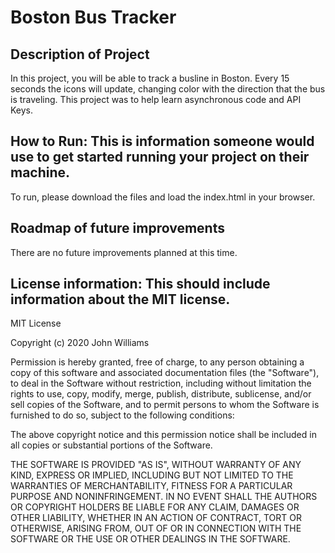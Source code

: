 # Boston Bus Tracker

## Description of Project

In this project, you will be able to track a busline in Boston. Every 15 seconds the icons will update, changing color with the direction that the bus is traveling. This project was to help learn asynchronous code and API Keys.

## How to Run: This is information someone would use to get started running your project on their machine.

To run, please download the files and load the index.html in your browser.

## Roadmap of future improvements

There are no future improvements planned at this time.

## License information: This should include information about the MIT license. 

MIT License

Copyright (c) 2020 John Williams

Permission is hereby granted, free of charge, to any person obtaining a copy
of this software and associated documentation files (the "Software"), to deal
in the Software without restriction, including without limitation the rights
to use, copy, modify, merge, publish, distribute, sublicense, and/or sell
copies of the Software, and to permit persons to whom the Software is
furnished to do so, subject to the following conditions:

The above copyright notice and this permission notice shall be included in all
copies or substantial portions of the Software.

THE SOFTWARE IS PROVIDED "AS IS", WITHOUT WARRANTY OF ANY KIND, EXPRESS OR
IMPLIED, INCLUDING BUT NOT LIMITED TO THE WARRANTIES OF MERCHANTABILITY,
FITNESS FOR A PARTICULAR PURPOSE AND NONINFRINGEMENT. IN NO EVENT SHALL THE
AUTHORS OR COPYRIGHT HOLDERS BE LIABLE FOR ANY CLAIM, DAMAGES OR OTHER
LIABILITY, WHETHER IN AN ACTION OF CONTRACT, TORT OR OTHERWISE, ARISING FROM,
OUT OF OR IN CONNECTION WITH THE SOFTWARE OR THE USE OR OTHER DEALINGS IN THE
SOFTWARE.

